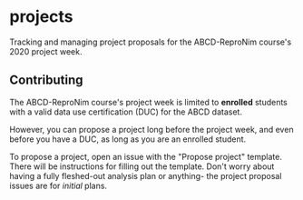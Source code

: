 # projects
Tracking and managing project proposals for the ABCD-ReproNim course's 2020 project week.

## Contributing

The ABCD-ReproNim course's project week is limited to **enrolled** students with a valid data use certification (DUC) for the ABCD dataset.

However, you can propose a project long before the project week, and even before you have a DUC, as long as you are an enrolled student.

To propose a project, open an issue with the "Propose project" template.
There will be instructions for filling out the template.
Don't worry about having a fully fleshed-out analysis plan or anything- the project proposal issues are for _initial_ plans.
